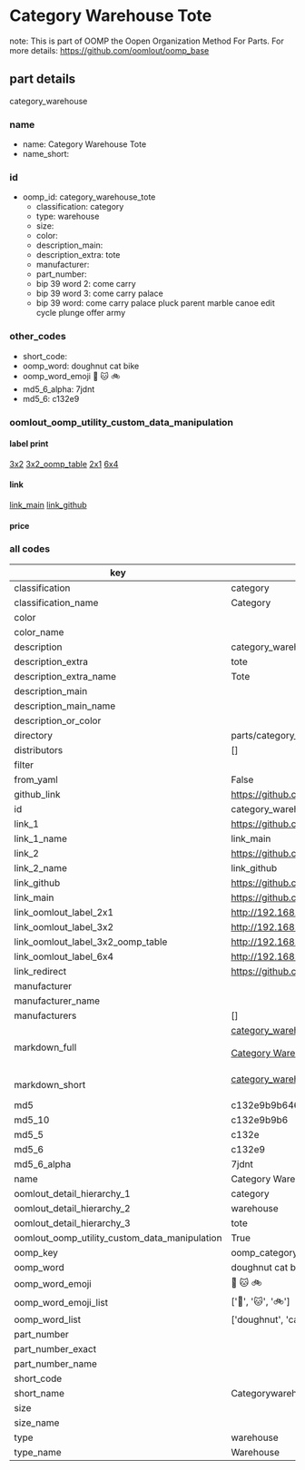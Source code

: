 # Category Warehouse Tote  

note: This is part of OOMP the Oopen Organization Method For Parts. For more details: https://github.com/oomlout/oomp_base

##  part details
  



category_warehouse



### name
* name: Category Warehouse Tote
* name_short: 
### id
* oomp_id: category_warehouse_tote
  * classification: category
  * type: warehouse
  * size: 
  * color: 
  * description_main: 
  * description_extra: tote
  * manufacturer: 
  * part_number: 
  * bip 39 word 2: come carry
  * bip 39 word 3: come carry palace
  * bip 39 word: come carry palace pluck parent marble canoe edit cycle plunge offer army

### other_codes
* short_code: 
* oomp_word: doughnut cat bike
* oomp_word_emoji :doughnut: :cat: :bike:
* md5_6_alpha: 7jdnt
* md5_6: c132e9






### oomlout_oomp_utility_custom_data_manipulation
#### label print
[3x2](http://192.168.1.245:1112/?label=oomp%207jdnt)
[3x2_oomp_table](http://192.168.1.108:1112/?label=oomp%207jdnt)
[2x1](http://192.168.1.242:1112/?label=oomp%207jdnt)
[6x4](http://192.168.1.55:1112/?label=oomp%207jdnt)    

#### link

[link_main](https://github.com/oomlout/oomlout_oomp_version_1_messy/tree/main/parts/category_warehouse_tote) [link_github](https://github.com/oomlout/oomlout_oomp_version_1_messy/tree/main/parts/category_warehouse_tote)                             

#### price







### all codes 
| key | value |  
| --- | --- |  
| classification | category |  
| classification_name | Category |  
| color |  |  
| color_name |  |  
| description | category_warehouse |  
| description_extra | tote |  
| description_extra_name | Tote |  
| description_main |  |  
| description_main_name |  |  
| description_or_color |   |  
| directory | parts/category_warehouse_tote |  
| distributors | [] |  
| filter |  |  
| from_yaml | False |  
| github_link | https://github.com/oomlout/oomlout_oomp_part_src/tree/main/parts/category_warehouse_tote |  
| id | category_warehouse_tote |  
| link_1 | https://github.com/oomlout/oomlout_oomp_version_1_messy/tree/main/parts/category_warehouse_tote |  
| link_1_name | link_main |  
| link_2 | https://github.com/oomlout/oomlout_oomp_version_1_messy/tree/main/parts/category_warehouse_tote |  
| link_2_name | link_github |  
| link_github | https://github.com/oomlout/oomlout_oomp_version_1_messy/tree/main/parts/category_warehouse_tote |  
| link_main | https://github.com/oomlout/oomlout_oomp_version_1_messy/tree/main/parts/category_warehouse_tote |  
| link_oomlout_label_2x1 | http://192.168.1.242:1112/?label=oomp%207jdnt |  
| link_oomlout_label_3x2 | http://192.168.1.245:1112/?label=oomp%207jdnt |  
| link_oomlout_label_3x2_oomp_table | http://192.168.1.108:1112/?label=oomp%207jdnt |  
| link_oomlout_label_6x4 | http://192.168.1.55:1112/?label=oomp%207jdnt |  
| link_redirect | https://github.com/oomlout/oomlout_oomp_version_1_messy/tree/main/parts/category_warehouse_tote |  
| manufacturer |  |  
| manufacturer_name |  |  
| manufacturers | [] |  
| markdown_full | [category_warehouse_tote](none)<br>[](none)<br>[Category Warehouse Tote](none)<br><br> |  
| markdown_short | [category_warehouse_tote](none)<br><br> |  
| md5 | c132e9b9b64664321ed01a6b3e48b970 |  
| md5_10 | c132e9b9b6 |  
| md5_5 | c132e |  
| md5_6 | c132e9 |  
| md5_6_alpha | 7jdnt |  
| name | Category Warehouse Tote |  
| oomlout_detail_hierarchy_1 | category |  
| oomlout_detail_hierarchy_2 | warehouse |  
| oomlout_detail_hierarchy_3 | tote |  
| oomlout_oomp_utility_custom_data_manipulation | True |  
| oomp_key | oomp_category_warehouse_tote |  
| oomp_word | doughnut cat bike |  
| oomp_word_emoji | :doughnut: :cat: :bike: |  
| oomp_word_emoji_list | [':doughnut:', ':cat:', ':bike:'] |  
| oomp_word_list | ['doughnut', 'cat', 'bike'] |  
| part_number |  |  
| part_number_exact |  |  
| part_number_name |  |  
| short_code |  |  
| short_name | Categorywarehouse |  
| size |  |  
| size_name |  |  
| type | warehouse |  
| type_name | Warehouse |  
